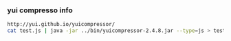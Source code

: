 
### yui compresso info

~~~bash
http://yui.github.io/yuicompressor/
cat test.js | java -jar ../bin/yuicompressor-2.4.8.jar --type=js > test.min.js
~~~